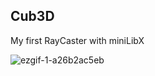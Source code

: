 
## Cub3D

My first RayCaster with miniLibX


![ezgif-1-a26b2ac5eb](https://github.com/sumon-ohid/42_Cub3D/assets/117649754/455d9749-ef88-4a08-b869-0ece6f8edae9)
